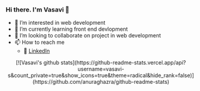 ### Hi there. I'm Vasavi 👋


- 👀 I’m interested in web development
- 🌱 I’m currently learning front end devlopment
- 💞️ I’m looking to collaborate on project in web development
- 📫 How to reach me
  - :office: [LinkedIn](https://www.linkedin.com/in/vasavi-shanmugam-0251621b0/)

<!---
vasavi-s/vasavi-s is a ✨ special ✨ repository because its `README.md` (this file) appears on your GitHub profile.
You can click the Preview link to take a look at your changes.
--->

<p align="center">
[![Vasavi's github stats](https://github-readme-stats.vercel.app/api?username=vasavi-s&count_private=true&show_icons=true&theme=radical&hide_rank=false)](https://github.com/anuraghazra/github-readme-stats)
</p>
